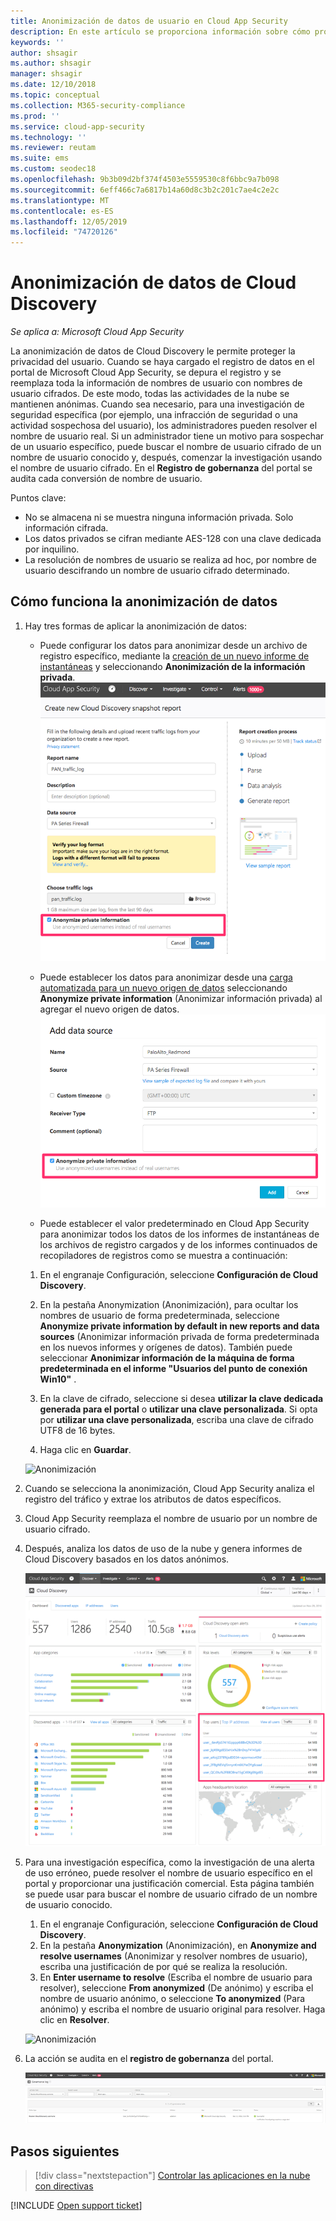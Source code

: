 ```yaml
---
title: Anonimización de datos de usuario en Cloud App Security
description: En este artículo se proporciona información sobre cómo proteger la privacidad de los usuarios al anonimizar los nombres de usuario en los datos de Cloud Discovery.
keywords: ''
author: shsagir
ms.author: shsagir
manager: shsagir
ms.date: 12/10/2018
ms.topic: conceptual
ms.collection: M365-security-compliance
ms.prod: ''
ms.service: cloud-app-security
ms.technology: ''
ms.reviewer: reutam
ms.suite: ems
ms.custom: seodec18
ms.openlocfilehash: 9b3b09d2bf374f4503e5559530c8f6bbc9a7b098
ms.sourcegitcommit: 6eff466c7a6817b14a60d8c3b2c201c7ae4c2e2c
ms.translationtype: MT
ms.contentlocale: es-ES
ms.lasthandoff: 12/05/2019
ms.locfileid: "74720126"
---
```

# <a name="cloud-discovery-data-anonymization"></a>Anonimización de datos de Cloud Discovery

*Se aplica a: Microsoft Cloud App Security*

La anonimización de datos de Cloud Discovery le permite proteger la privacidad del usuario. Cuando se haya cargado el registro de datos en el portal de Microsoft Cloud App Security, se depura el registro y se reemplaza toda la información de nombres de usuario con nombres de usuario cifrados. De este modo, todas las actividades de la nube se mantienen anónimas. Cuando sea necesario, para una investigación de seguridad específica (por ejemplo, una infracción de seguridad o una actividad sospechosa del usuario), los administradores pueden resolver el nombre de usuario real. Si un administrador tiene un motivo para sospechar de un usuario específico, puede buscar el nombre de usuario cifrado de un nombre de usuario conocido y, después, comenzar la investigación usando el nombre de usuario cifrado. En el **Registro de gobernanza** del portal se audita cada conversión de nombre de usuario.

Puntos clave:

- No se almacena ni se muestra ninguna información privada. Solo información cifrada.
- Los datos privados se cifran mediante AES-128 con una clave dedicada por inquilino.
- La resolución de nombres de usuario se realiza ad hoc, por nombre de usuario descifrando un nombre de usuario cifrado determinado.

## <a name="how-data-anonymization-works"></a>Cómo funciona la anonimización de datos

1. Hay tres formas de aplicar la anonimización de datos:

    - Puede configurar los datos para anonimizar desde un archivo de registro específico, mediante la [creación de un nuevo informe de instantáneas](create-snapshot-cloud-discovery-reports.md) y seleccionando **Anonimización de la información privada**.  
    ![Anonimización de datos de instantáneas](media/anonymize-log.png)

    - Puede establecer los datos para anonimizar desde una [carga automatizada para un nuevo origen de datos](configure-automatic-log-upload-for-continuous-reports.md) seleccionando **Anonymize private information** (Anonimizar información privada) al agregar el nuevo origen de datos.  
    ![Anonimización de datos de registro](media/anonymize-autolog.png)

    - Puede establecer el valor predeterminado en Cloud App Security para anonimizar todos los datos de los informes de instantáneas de los archivos de registro cargados y de los informes continuados de recopiladores de registros como se muestra a continuación:

    1. En el engranaje Configuración, seleccione **Configuración de Cloud Discovery**.

    2. En la pestaña Anonymization (Anonimización), para ocultar los nombres de usuario de forma predeterminada, seleccione **Anonymize private information by default in new reports and data sources** (Anonimizar información privada de forma predeterminada en los nuevos informes y orígenes de datos). También puede seleccionar **Anonimizar información de la máquina de forma predeterminada en el informe "Usuarios del punto de conexión Win10"** .

    3. En la clave de cifrado, seleccione si desea **utilizar la clave dedicada generada para el portal** o **utilizar una clave personalizada**. Si opta por **utilizar una clave personalizada**, escriba una clave de cifrado UTF8 de 16 bytes.
    4. Haga clic en **Guardar**.

    ![Anonimización](media/anonymizer1.png)

2. Cuando se selecciona la anonimización, Cloud App Security analiza el registro del tráfico y extrae los atributos de datos específicos.
3. Cloud App Security reemplaza el nombre de usuario por un nombre de usuario cifrado.
4. Después, analiza los datos de uso de la nube y genera informes de Cloud Discovery basados en los datos anónimos.

    ![Anonimizar el panel de Cloud Discovery](media/anonymize-dashboard.png)

5. Para una investigación específica, como la investigación de una alerta de uso erróneo, puede resolver el nombre de usuario específico en el portal y proporcionar una justificación comercial.
   Esta página también se puede usar para buscar el nombre de usuario cifrado de un nombre de usuario conocido.

    1. En el engranaje Configuración, seleccione **Configuración de Cloud Discovery**.
    2. En la pestaña **Anonymization** (Anonimización), en **Anonymize and resolve usernames** (Anonimizar y resolver nombres de usuario), escriba una justificación de por qué se realiza la resolución.
    3. En **Enter username to resolve** (Escriba el nombre de usuario para resolver), seleccione **From anonymized** (De anónimo) y escriba el nombre de usuario anónimo, o seleccione **To anonymized** (Para anónimo) y escriba el nombre de usuario original para resolver. Haga clic en **Resolver**.

    ![Anonimización](media/anonymizer.png)

6. La acción se audita en el **registro de gobernanza** del portal.

    ![Anonimización](media/anonymize-gov-log.png)

## <a name="next-steps"></a>Pasos siguientes

> [!div class="nextstepaction"]
> [Controlar las aplicaciones en la nube con directivas](control-cloud-apps-with-policies.md)

[!INCLUDE [Open support ticket](includes/support.md)]
